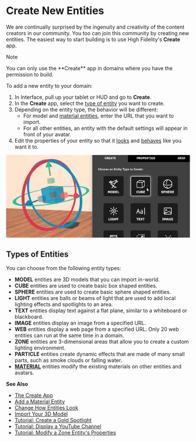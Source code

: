 # Create New Entities

We are continually surprised by the ingenuity and creativity of the content creators in our community. You too can join this community by creating new entities. The easiest way to start building is to use High Fidelity's **Create** app. 

<div class="admonition note">
    <p class="admonition-title">Note</p>
    <p>You can only use the **Create** app in domains where you have the permission to build. </p>
</div>

To add a new entity to your domain: 
1. In Interface, pull up your tablet or HUD and go to **Create**.
2. In the **Create** app, select the [type of entity](#types-of-entities) you want to create.
3. Depending on the entity type, the behavior will be different:  
	* For model and [material entities](material-entity), enter the URL that you want to import.  
	* For all other entities, an entity with the default settings will appear in front of your avatar.
4. Edit the properties of your entity so that it [looks](entity-appearance) and [behaves](entity-behavior) like you want it to.

![](_images/add-cube.png)

## Types of Entities
You can choose from the following entity types:

* **MODEL** entities are 3D models that you can import in-world.
* **CUBE** entities are used to create basic box shaped entities.
* **SPHERE** entities are used to create basic sphere shaped entities.
* **LIGHT** entities are balls or beams of light that are used to add local lighting effects and spotlights to an area.
* **TEXT** entities display text against a flat plane, similar to a whiteboard or blackboard.
* **IMAGE** entities display an image from a specified URL.
* **WEB** entities display a web page from a specified URL. Only 20 web entities can run at the same time in a domain. 
* **ZONE** entities are 3-dimensional areas that allow you to create a custom lighting environment.
* **PARTICLE** entities create dynamic effects that are made of many small parts, such as smoke clouds or falling water.
* [**MATERIAL**](material-entity) entities modify the existing materials on other entities and avatars.



**See Also**

+ [The Create App](../tools#the-create-app)
+ [Add a Material Entity](material-entity)
+ [Change How Entities Look](entity-appearance)
+ [Import Your 3D Model](../3d-models/import-model)
+ [Tutorial: Create a Gold Spotlight](create-spotlight)
+ [Tutorial: Display a YouTube Channel](display-youtube)
+ [Tutorial: Modify a Zone Entity's Properties](zone-tutorial)

  